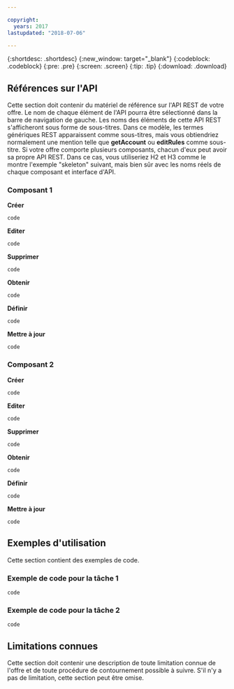 ```yaml
---

copyright:
  years: 2017
lastupdated: "2018-07-06"

---
```


{:shortdesc: .shortdesc}
{:new_window: target="_blank"}
{:codeblock: .codeblock}
{:pre: .pre}
{:screen: .screen}
{:tip: .tip}
{:download: .download}


## Références sur l'API

Cette section doit contenir du matériel de référence sur l'API REST de votre offre. Le nom de chaque élément de l'API pourra être sélectionné dans la barre de navigation de gauche. Les noms des éléments de cette API REST s'afficheront sous forme de sous-titres. Dans ce modèle, les termes génériques REST apparaissent comme sous-titres, mais vous obtiendriez normalement une mention telle que **getAccount** ou **editRules** comme sous-titre. Si votre offre comporte plusieurs composants, chacun d'eux peut avoir sa propre API REST. Dans ce cas, vous utiliseriez H2 et H3 comme le montre l'exemple "skeleton" suivant, mais bien sûr avec les noms réels de chaque composant et interface d'API. 

### Composant 1
**Créer**
```
code
```
**Editer**
```
code
```
**Supprimer**
```
code
```
**Obtenir**
```
code
```
**Définir**
```
code
```
**Mettre à jour**
```
code
```

### Composant 2
**Créer**
```
code
```
**Editer**
```
code
```
**Supprimer**
```
code
```
**Obtenir**
```
code
```
**Définir**
```
code
```
**Mettre à jour**
```
code
```

## Exemples d'utilisation

Cette section contient des exemples de code.

### Exemple de code pour la tâche 1

```
code
```

### Exemple de code pour la tâche 2

```
code
```

## Limitations connues

Cette section doit contenir une description de toute limitation connue de l'offre et de toute procédure de contournement possible à suivre. S'il n'y a pas de limitation, cette section peut être omise.
